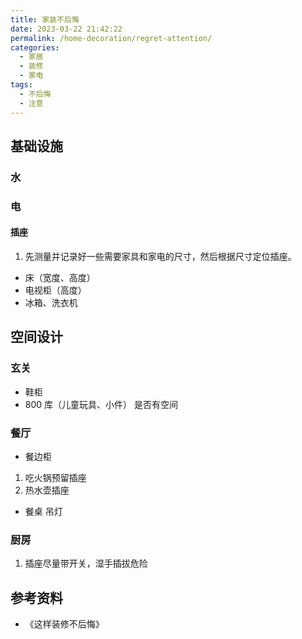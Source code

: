 ```yaml
---
title: 家装不后悔
date: 2023-03-22 21:42:22
permalink: /home-decoration/regret-attention/
categories:
  - 家居
  - 装修
  - 家电
tags:
  - 不后悔
  - 注意
---
```

## 基础设施

### 水

### 电

#### 插座

1. 先测量并记录好一些需要家具和家电的尺寸，然后根据尺寸定位插座。

- 床（宽度、高度）
- 电视柜（高度）
- 冰箱、洗衣机

## 空间设计

### 玄关

- 鞋柜
- 800 库（儿童玩具、小件）
  是否有空间

### 餐厅
- 餐边柜
1. 吃火锅预留插座
2. 热水壶插座
- 餐桌
  吊灯

### 厨房

1. 插座尽量带开关，湿手插拔危险

## 参考资料

- 《这样装修不后悔》
